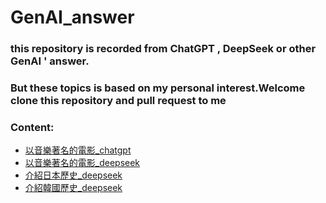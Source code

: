 # GenAI_answer

### this repository is recorded from ChatGPT , DeepSeek or other GenAI ' answer.

### But these topics is based on my personal interest.Welcome clone this repository and pull request to me 

### Content:

- [以音樂著名的電影_chatgpt](https://github.com/CodingCoffee-01/GenAI_answer/blob/main/Movie_Music_ChatGPT.md)
- [以音樂著名的電影_deepseek](https://github.com/CodingCoffee-01/GenAI_answer/blob/main/Movie_Music_DeepSeek.md)
- [介紹日本歷史_deepseek](https://github.com/CodingCoffee-01/GenAI_answer/blob/main/Japan_History_Intro_DeepSeek.md)
- [介紹韓國歷史_deepseek](https://github.com/CodingCoffee-01/GenAI_answer/blob/main/Korea_History_intro_deepseek.md)



